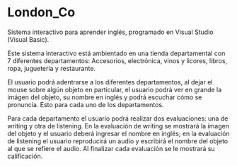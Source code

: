 # London_Co
Sistema interactivo para aprender inglés, programado en Visual Studio (Visual Basic).

Este sistema interactivo está ambientado en una tienda departamental con 7 diferentes departamentos: Accesorios, electrónica, vinos y licores, libros, ropa, 
juguetería y restaurante.

El usuario podrá adentrarse a los diferentes departamentos, al dejar el mouse sobre algún objeto en particular, el usuario podrá ver en grande la imágen del objeto, 
su nombre en inglés y podrá escuchar cómo se pronuncia. Esto para cada uno de los departamentos.

Para cada departamento el usuario podrá realizar dos evaluaciones: una de writing y otra de listening. En la evaluación de writing se mostrará la imagen del objeto y 
el usuario deberá ingresar el nombre en inglés; en la evaluación de listening el usuario reproducirá un audio y escribirá el nombre del objeto al que se refiere el audio. 
Al finalizar cada evaluación se le mostrará su calificación. 
